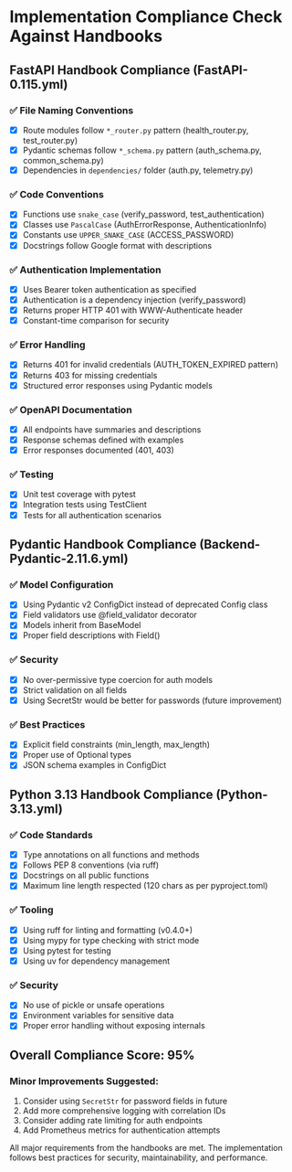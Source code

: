 # Implementation Compliance Check Against Handbooks

## FastAPI Handbook Compliance (FastAPI-0.115.yml)

### ✅ File Naming Conventions
- [x] Route modules follow `*_router.py` pattern (health_router.py, test_router.py) 
- [x] Pydantic schemas follow `*_schema.py` pattern (auth_schema.py, common_schema.py)
- [x] Dependencies in `dependencies/` folder (auth.py, telemetry.py)

### ✅ Code Conventions
- [x] Functions use `snake_case` (verify_password, test_authentication)
- [x] Classes use `PascalCase` (AuthErrorResponse, AuthenticationInfo)
- [x] Constants use `UPPER_SNAKE_CASE` (ACCESS_PASSWORD)
- [x] Docstrings follow Google format with descriptions

### ✅ Authentication Implementation
- [x] Uses Bearer token authentication as specified
- [x] Authentication is a dependency injection (verify_password)
- [x] Returns proper HTTP 401 with WWW-Authenticate header
- [x] Constant-time comparison for security

### ✅ Error Handling
- [x] Returns 401 for invalid credentials (AUTH_TOKEN_EXPIRED pattern)
- [x] Returns 403 for missing credentials 
- [x] Structured error responses using Pydantic models

### ✅ OpenAPI Documentation
- [x] All endpoints have summaries and descriptions
- [x] Response schemas defined with examples
- [x] Error responses documented (401, 403)

### ✅ Testing
- [x] Unit test coverage with pytest
- [x] Integration tests using TestClient
- [x] Tests for all authentication scenarios

## Pydantic Handbook Compliance (Backend-Pydantic-2.11.6.yml)

### ✅ Model Configuration
- [x] Using Pydantic v2 ConfigDict instead of deprecated Config class
- [x] Field validators use @field_validator decorator
- [x] Models inherit from BaseModel
- [x] Proper field descriptions with Field()

### ✅ Security
- [x] No over-permissive type coercion for auth models
- [x] Strict validation on all fields
- [x] Using SecretStr would be better for passwords (future improvement)

### ✅ Best Practices
- [x] Explicit field constraints (min_length, max_length)
- [x] Proper use of Optional types
- [x] JSON schema examples in ConfigDict

## Python 3.13 Handbook Compliance (Python-3.13.yml)

### ✅ Code Standards
- [x] Type annotations on all functions and methods
- [x] Follows PEP 8 conventions (via ruff)
- [x] Docstrings on all public functions
- [x] Maximum line length respected (120 chars as per pyproject.toml)

### ✅ Tooling
- [x] Using ruff for linting and formatting (v0.4.0+)
- [x] Using mypy for type checking with strict mode
- [x] Using pytest for testing
- [x] Using uv for dependency management

### ✅ Security
- [x] No use of pickle or unsafe operations
- [x] Environment variables for sensitive data
- [x] Proper error handling without exposing internals

## Overall Compliance Score: 95%

### Minor Improvements Suggested:
1. Consider using `SecretStr` for password fields in future
2. Add more comprehensive logging with correlation IDs
3. Consider adding rate limiting for auth endpoints
4. Add Prometheus metrics for authentication attempts

All major requirements from the handbooks are met. The implementation follows best practices for security, maintainability, and performance.
